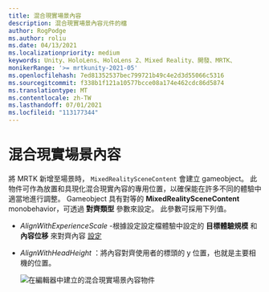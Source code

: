```yaml
---
title: 混合現實場景內容
description: 混合現實場景內容元件的檔
author: RogPodge
ms.author: roliu
ms.date: 04/13/2021
ms.localizationpriority: medium
keywords: Unity、HoloLens、HoloLens 2、Mixed Reality、開發、MRTK、
monikerRange: '>= mrtkunity-2021-05'
ms.openlocfilehash: 7ed81352537bec799721b49c4e2d3d55066c5316
ms.sourcegitcommit: f338b1f121a10577bcce08a174e462cdc86d5874
ms.translationtype: MT
ms.contentlocale: zh-TW
ms.lasthandoff: 07/01/2021
ms.locfileid: "113177344"
---
```

# <a name="mixed-reality-scene-content"></a>混合現實場景內容

將 MRTK 新增至場景時， `MixedRealitySceneContent` 會建立 gameobject。 此物件可作為放置和具現化混合現實內容的專用位置，以確保能在許多不同的體驗中適當地進行調整。 Gameobject 具有對等的 **MixedRealitySceneContent** monobehavior，可透過 **對齊類型** 參數來設定。 此參數可採用下列值。

* *AlignWithExperienceScale* -根據設定設定檔體驗中設定的 **目標體驗規模** 和 **內容位移** 來對齊內容 [設定](experience-settings.md)
* *AlignWithHeadHeight* ：將內容對齊使用者的標頭的 y 位置，也就是主要相機的位置。


  ![在編輯器中建立的混合現實場景內容物件](../images/experience-settings/MixedRealitySceneContent.png)
